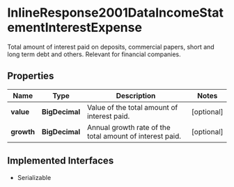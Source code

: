 

# InlineResponse2001DataIncomeStatementInterestExpense

Total amount of interest paid on deposits, commercial papers, short and long term debt and others. Relevant for financial companies.

## Properties

Name | Type | Description | Notes
------------ | ------------- | ------------- | -------------
**value** | **BigDecimal** | Value of the total amount of interest paid. |  [optional]
**growth** | **BigDecimal** | Annual growth rate of the total amount of interest paid. |  [optional]


## Implemented Interfaces

* Serializable


